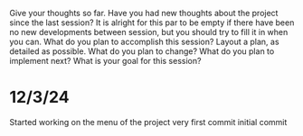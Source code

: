 Give your thoughts so far. Have you had new thoughts about the project since the last session? It is alright for this par to be empty if there have been no new developments between
session, but you should try to fill it in when you can.
What do you plan to accomplish this session? Layout a plan, as detailed as possible. What
do you plan to change? What do you plan to implement next? What is your goal for this
session?

# 12/3/24
Started working on the menu of the project very first commit initial commit
